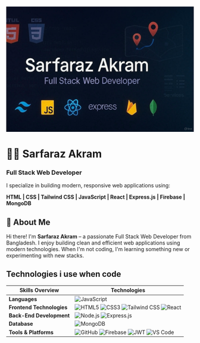 ![Banner](./Github_Banner.jpg)

# 👨‍💻 Sarfaraz Akram
### Full Stack Web Developer

I specialize in building modern, responsive web applications using:

**HTML | CSS | Tailwind CSS | JavaScript | React | Express.js | Firebase | MongoDB**

## 💼 About Me

Hi there! I'm **Sarfaraz Akram** – a passionate Full Stack Web Developer from Bangladesh. I enjoy building clean and efficient web applications using modern technologies. When I'm not coding, I'm learning something new or experimenting with new stacks.

## Technologies i use when code

| Skills Overview          | Technologies |
|--------------------------|--------------|
| **Languages**            | ![JavaScript](https://img.shields.io/badge/JavaScript-grey?style=for-the-badge&logo=javascript&logoColor=yellow) |
| **Frontend Technologies**| ![HTML5](https://img.shields.io/badge/HTML5-grey?style=for-the-badge&logo=html5&logoColor=orange) ![CSS3](https://img.shields.io/badge/CSS3-grey?style=for-the-badge&logo=css3&logoColor=blue) ![Tailwind CSS](https://img.shields.io/badge/TailwindCSS-grey?style=for-the-badge&logo=tailwindcss&logoColor=cyan) ![React](https://img.shields.io/badge/React-grey?style=for-the-badge&logo=react&logoColor=61DAFB) |
| **Back-End Development** | ![Node.js](https://img.shields.io/badge/Node.js-grey?style=for-the-badge&logo=node.js&logoColor=green) ![Express.js](https://img.shields.io/badge/Express.js-grey?style=for-the-badge&logo=express&logoColor=white) |
| **Database**             | ![MongoDB](https://img.shields.io/badge/MongoDB-grey?style=for-the-badge&logo=mongodb&logoColor=47A248) |
| **Tools & Platforms**    | ![GitHub](https://img.shields.io/badge/GitHub-grey?style=for-the-badge&logo=github&logoColor=white) ![Firebase](https://img.shields.io/badge/Firebase-grey?style=for-the-badge&logo=firebase&logoColor=FFCA28) ![JWT](https://img.shields.io/badge/JWT-grey?style=for-the-badge&logo=jsonwebtokens&logoColor=white) ![VS Code](https://img.shields.io/badge/VS%20Code-grey?style=for-the-badge&logo=visualstudiocode&logoColor=007ACC) |




